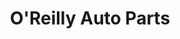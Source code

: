 ---
title: "O'Reilly Auto Parts"
url: /springfield/oreilly-auto-parts-west-jefferson-street/
shop: car parts
---
